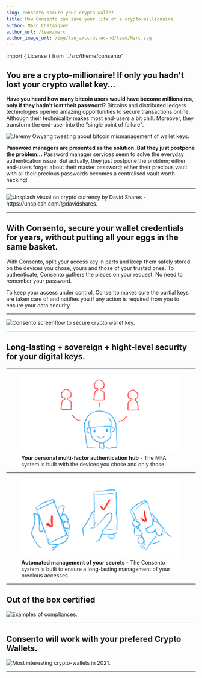 ```yaml
---
slug: consento-secure-your-crypto-wallet
title: How Consento can save your life of a crypto-millionaire
author: Marc Chataigner
author_url: /team/marc
author_image_url: /img/tanja/cc-by-nc-nd/team/Marc.svg
---
```


import { License } from '../src/theme/consento'

## You are a crypto-millionaire! If only you hadn't lost your crypto wallet key...

__Have you heard how many bitcoin users would have become millionaires, only if they hadn't lost theit password?__
Bitcoins and distributed ledgers technologies opened amazing opportunities to secure transactions online. Although their technicality makes most end-users a bit chill. Moreover, they transform the end-user into the "single point of failure".

<Image
  src="/img/external/social-media/Tweet-from-@jowyang-on-bitcoin.png"
  caption="Jeremy Owyang's tweet - https://twitter.com/jowyang/status/1353937803332231170"
  alt="Jeremy Owyang tweeting about bitcoin mismanagement of wallet keys."
/>

__Password managers are presented as the solution. But they just postpone the problem...__
Password manager services seem to solve the everyday authentication issue. But actually, they just postpone the problem; either end-users forget about their master password; either their precious vault with all their precious passwords becomes a centralised vault worth hacking!

---

<Image
  src="/img/external/unsplash/davidshares_4_41-79dHvE_cut.jpg"
  caption="Crypto technologies makes the end-user the single poitn of failure."
  alt="Unsplash visual on crypto currency by David Shares - https://unsplash.com/@davidshares."
/>

---

## With Consento, secure your wallet credentials for years, without putting all your eggs in the same basket.

With Consento, split your access key in parts and keep them safely stored on the devices you chose, yours and those of your trusted ones. To authenticate, Consento gathers the pieces on your request. No need to remember your password. 

To keep your access under control, Consento makes sure the partial keys are taken care of and notifies you if any action is required from you to ensure your data security.

---

<Image
  src="/img/consento/cc-by-nc-nd/usecase-crypto-wallet.png"
  caption="Keep your wallet key at hand - your key is secured as parts only on the devices you select."
  alt="Consento screenflow to secure crypto wallet key."
/>

---

## Long-lasting + sovereign + hight-level security for your digital keys.

--- 

<figure className="kg-card kg-image-card kg-card-hascaption">
  <img src="/img/tanja/cc-by-nc-sa/in-control/controlling-identity.png" style={{ float: 'left', width: '30%' }} />
  <figcaption><strong>Your personal multi-factor authentication hub</strong> - The MFA system is built with the devices you chose and only those.</figcaption>
</figure>

--- 

<figure className="kg-card kg-image-card kg-card-hascaption">
  <img src="/img/tanja/cc-by-nc-sa/in-control/free-for-all.png" style={{ float: 'left', width: '30%' }} />
  <figcaption><strong>Automated management of your secrets</strong> - The Consento system is built to ensure a long-lasting management of your precious accesses.</figcaption>
</figure>

--- 

## Out of the box certified

<Image
  src="/img/external/credentials/examples-of-compliances.png"
  caption="..."
  alt="Examples of compliances."
/>

--- 

## Consento will work with your prefered Crypto Wallets.

<Image
  src="/img/external/credentials/crypto-wallet-apps-small.png"
  caption="We are looking forward to propose Consento MFA on your favorite crypto wallets."
  alt="Most interesting crypto-wallets in 2021."
/>

--- 

<License author="marc" year="2021" license="CC-BY-NC-SA" />
